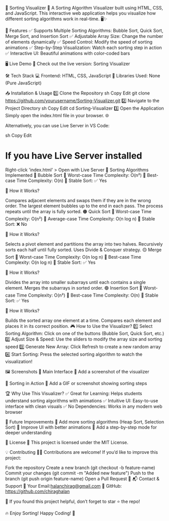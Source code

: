 📌 Sorting Visualizer
🔹 A Sorting Algorithm Visualizer built using HTML, CSS, and JavaScript. This interactive web application helps you visualize how different sorting algorithms work in real-time. 🖥️✨

🌟 Features
✅ Supports Multiple Sorting Algorithms: Bubble Sort, Quick Sort, Merge Sort, and Insertion Sort
✅ Adjustable Array Size: Change the number of elements dynamically
✅ Speed Control: Modify the speed of sorting animations
✅ Step-by-Step Visualization: Watch each sorting step in action
✅ Interactive UI: Beautiful animations with color-coded bars

🖥️ Live Demo
🚀 Check out the live version: Sorting Visualizer

🛠️ Tech Stack
💻 Frontend: HTML, CSS, JavaScript
📜 Libraries Used: None (Pure JavaScript)

📥 Installation & Usage
1️⃣ Clone the Repository
sh
Copy
Edit
git clone https://github.com/yourusername/Sorting-Visualizer.git
2️⃣ Navigate to the Project Directory
sh
Copy
Edit
cd Sorting-Visualizer
3️⃣ Open the Application
Simply open the index.html file in your browser. 🌐

Alternatively, you can use Live Server in VS Code:

sh
Copy
Edit
# If you have Live Server installed
Right-click 'index.html' > Open with Live Server
📌 Sorting Algorithms Implemented
🔴 Bubble Sort
🔹 Worst-case Time Complexity: O(n²)
🔹 Best-case Time Complexity: O(n)
🔹 Stable Sort: ✅ Yes

👀 How it Works?

Compares adjacent elements and swaps them if they are in the wrong order.
The largest element bubbles up to the end in each pass.
The process repeats until the array is fully sorted.
🟠 Quick Sort
🔹 Worst-case Time Complexity: O(n²)
🔹 Average-case Time Complexity: O(n log n)
🔹 Stable Sort: ❌ No

👀 How it Works?

Selects a pivot element and partitions the array into two halves.
Recursively sorts each half until fully sorted.
Uses Divide & Conquer strategy.
🟡 Merge Sort
🔹 Worst-case Time Complexity: O(n log n)
🔹 Best-case Time Complexity: O(n log n)
🔹 Stable Sort: ✅ Yes

👀 How it Works?

Divides the array into smaller subarrays until each contains a single element.
Merges the subarrays in sorted order.
🟢 Insertion Sort
🔹 Worst-case Time Complexity: O(n²)
🔹 Best-case Time Complexity: O(n)
🔹 Stable Sort: ✅ Yes

👀 How it Works?

Builds the sorted array one element at a time.
Compares each element and places it in its correct position.
🎮 How to Use the Visualizer?
1️⃣ Select Sorting Algorithm: Click on one of the buttons (Bubble Sort, Quick Sort, etc.)
2️⃣ Adjust Size & Speed: Use the sliders to modify the array size and sorting speed
3️⃣ Generate New Array: Click Refresh to create a new random array
4️⃣ Start Sorting: Press the selected sorting algorithm to watch the visualization!

🖼️ Screenshots
🔹 Main Interface
📌 Add a screenshot of the visualizer

🔹 Sorting in Action
📌 Add a GIF or screenshot showing sorting steps

🏆 Why Use This Visualizer?
✅ Great for Learning: Helps students understand sorting algorithms with animations
✅ Intuitive UI: Easy-to-use interface with clean visuals
✅ No Dependencies: Works in any modern web browser

🚀 Future Improvements
🔹 Add more sorting algorithms (Heap Sort, Selection Sort)
🔹 Improve UI with better animations
🔹 Add a step-by-step mode for deeper understanding

📜 License
📄 This project is licensed under the MIT License.

💡 Contributing
👨‍💻 Contributions are welcome! If you’d like to improve this project:

Fork the repository
Create a new branch (git checkout -b feature-name)
Commit your changes (git commit -m "Added new feature")
Push to the branch (git push origin feature-name)
Open a Pull Request 🚀
📬 Contact & Support
📧 Your Email:halanchirag@gmail.com
🐙 GitHub: https://github.com/chiraghalan

🌟 If you found this project helpful, don’t forget to star ⭐ the repo!

🔥 Enjoy Sorting! Happy Coding! 🚀
